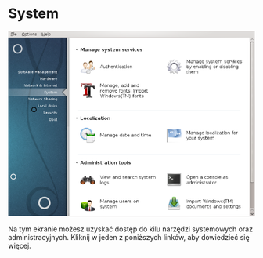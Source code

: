 # System

![](../img/mcc-system.png)

Na tym ekranie możesz uzyskać dostęp do kilu narzędzi systemowych oraz administracyjnych. Kliknij w jeden z poniższych linków, aby dowiedzieć się więcej.